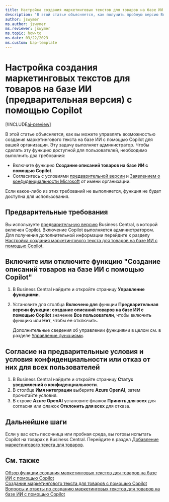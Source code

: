 ```yaml
---
title: Настройка создания маркетинговых текстов для товаров на базе ИИ (предварительная версия) с помощью Copilot
description: 'В этой статье объясняется, как получить пробную версию Business Central с Copilot и включить Copilot в среде'
author: jswymer
ms.author: jswymer
ms.reviewer: jswymer
ms.topic: how-to
ms.date: 03/22/2023
ms.custom: bap-template
---
```


# Настройка создания маркетинговых текстов для товаров на базе ИИ (предварительная версия) с помощью Copilot

[!INCLUDE[ai-preview](includes/ai-preview.md)]

В этой статье объясняется, как вы можете управлять возможностью создания маркетингового текста на базе ИИ с помощью Copilot для вашей организации. Эту задачу выполняет администратор. Чтобы сделать эту функцию доступной для пользователей, необходимо выполнить два требования:

- Включите функцию **Создание описаний товаров на базе ИИ с помощью Copilot**.
- Согласитесь с условиями [предварительной версии](https://dynamics.microsoft.com/legaldocs/supp-dynamics365-preview/) и [Заявлением о конфиденциальности Microsoft](https://go.microsoft.com/fwlink/?LinkId=521839) от имени организации.

Если какое-либо из этих требований не выполняется, функция не будет доступна для использования.

## Предварительные требования

Вы используете [предварительную версию](ai-preview-getstarted.md) Business Central, в которой включен Copilot. Включение Copilot выполняется администратором. Для получения дополнительной информации перейдите к разделу [Настройка создания маркетингового текста для товаров на базе ИИ с помощью Copilot](enable-ai.md).

## Включите или отключите функцию "Создание описаний товаров на базе ИИ с помощью Copilot"

1. В Business Central найдите и откройте страницу **Управление функциями**.
2. Установите для столбца **Включено для** функции **Предварительная версии функции: создание описаний товаров на базе ИИ с помощью Copilot** значение **Все пользователи**, чтобы включить функцию или **Нет**, чтобы ее отключить.

   Дополнительные сведения об управлении функциями в целом см. в разделе [Управление функциями](/dynamics365/business-central/dev-itpro/administration/feature-management).

## Согласие на предварительные условия и условия конфиденциальности или отказ от них для всех пользователей

1. В Business Central найдите и откройте страницу **Статус уведомлений о конфиденциальности**.
2. В столбце **Имя интеграции** выберите **Azure OpenAI**, затем прочитайте условия.
3. В строке **Azure OpenAI** установите флажок **Принять для всех** для согласия или флажок **Отклонить для всех** для отказа.

## Дальнейшие шаги

Если у вас есть песочница или пробная среда, вы готовы испытать Copilot на товарах в Business Central. Перейдите в раздел [Добавление маркетингового текста для товаров](item-marketing-text.md).  

## См. также

[Обзор функции создания маркетинговых текстов для товаров на базе ИИ с помощью Copilot](ai-overview.md)  
[Создание маркетингового текста для товаров с помощью Copilot](item-marketing-text.md)  
[Вопросы и ответы по созданию маркетинговых текстов для товаров на базе ИИ с помощью Copilot](ai-faq.md)  